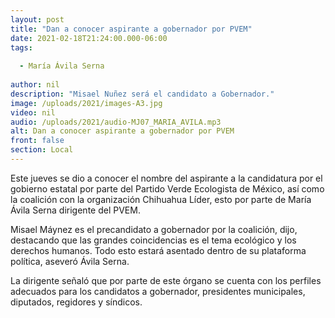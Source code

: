 ```yaml
---
layout: post
title: "Dan a conocer aspirante a gobernador por PVEM"
date: 2021-02-18T21:24:00.000-06:00
tags:
  
  - María Ávila Serna
  
author: nil
description: "Misael Nuñez será el candidato a Gobernador."
image: /uploads/2021/images-A3.jpg
video: nil
audio: /uploads/2021/audio-MJ07_MARIA_AVILA.mp3
alt: Dan a conocer aspirante a gobernador por PVEM
front: false
section: Local
---
```


Este jueves se dio a conocer el nombre del aspirante a la candidatura por el gobierno estatal por parte del Partido Verde Ecologista de México, así como la coalición con la organización Chihuahua Líder, esto por parte de María Ávila Serna dirigente del PVEM.

Misael Máynez es el precandidato a gobernador por la coalición, dijo, destacando que las grandes coincidencias es el tema ecológico y los derechos humanos. Todo esto estará asentado dentro de su plataforma política, aseveró Ávila Serna.

La dirigente señaló que por parte de este órgano se cuenta con los perfiles adecuados para los candidatos a gobernador, presidentes municipales, diputados, regidores y síndicos.